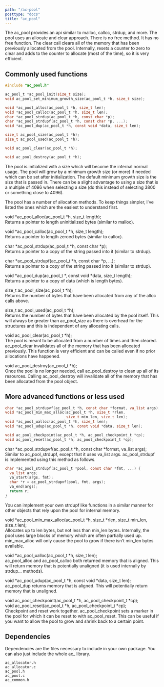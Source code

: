 ```yaml
---
path: "/ac-pool"
posttype: "docs"
title: "ac_pool"
---
```


The ac_pool provides an api similar to malloc, calloc, strdup, and more.  The pool uses an allocate and clear approach.  There is no free method.  It has no free function. The clear call clears all of the memory that has been previously allocated from the pool. Internally, resets a counter to zero to clear and adds to the counter to allocate (most of the time), so it is very efficient.


## Commonly used functions
```c
#include "ac_pool.h"

ac_pool_t *ac_pool_init(size_t size);
void ac_pool_set_minimum_growth_size(ac_pool_t *h, size_t size);

void *ac_pool_alloc(ac_pool_t *h, size_t len);
void *ac_pool_calloc(ac_pool_t *h, size_t len);
char *ac_pool_strdup(ac_pool_t *h, const char *p);
char *ac_pool_strdupf(ac_pool_t *h, const char *p, ...);
void *ac_pool_dup(ac_pool_t *h, const void *data, size_t len);

size_t ac_pool_size(ac_pool_t *h);
size_t ac_pool_used(ac_pool_t *h);

void ac_pool_clear(ac_pool_t *h);

void ac_pool_destroy(ac_pool_t *h);
```

The pool is initialized with a size which will become the internal normal usage.  The pool will grow by a minimum growth size (or more) if needed which can be set after initialization.  The default minimum growth size is the size that is passed in.  There can be a slight advantage to using a size that is a multiple of 4096 when selecting a size (do this instead of selecting 3800 or something close to 4096).

The pool has a number of allocation methods.  To keep things simpler, I've listed the ones which are the easiest to understand first.

void \*ac_pool_alloc(ac_pool_t \*h, size_t length);<br/>
Returns a pointer to length uninitialized bytes (similar to malloc).

void \*ac_pool_calloc(ac_pool_t \*h, size_t length);<br/>
Returns a pointer to length zeroed bytes (similar to calloc).

char \*ac_pool_strdup(ac_pool_t \*h, const char \*p);<br/>
Returns a pointer to a copy of the string passed into it (similar to strdup).

char \*ac_pool_strdupf(ac_pool_t \*h, const char \*p, ...);<br/>
Returns a pointer to a copy of the string passed into it (similar to strdup).

void \*ac_pool_dup(ac_pool_t \*, const void \*data, size_t length);<br/>
Returns a pointer to a copy of data (which is length bytes).

size_t ac_pool_size(ac_pool_t *h);<br/>
Returns the number of bytes that have been allocated from any of the alloc calls above.

size_t ac_pool_used(ac_pool_t *h);<br/>
Returns the number of bytes that have been allocated by the pool itself.  This will always be greater than ac_pool_size as there is overhead for the structures and this is independent of any allocating calls.

void ac_pool_clear(ac_pool_t *h);<br/>
The pool is meant to be allocated from a number of times and then cleared.  ac_pool_clear invalidates all of the memory that has been allocated previously.  This function is very efficient and can be called even if no prior allocations have happened.

void ac_pool_destroy(ac_pool_t *h);<br/>
Once the pool is no longer needed, call ac_pool_destroy to clean up all of its resources.  Calling ac_pool_destroy will invalidate all of the memory that has been allocated from the pool object.


## More advanced functions or less used

```c
char *ac_pool_strdupvf(ac_pool_t *h, const char *format, va_list args);
void *ac_pool_min_max_alloc(ac_pool_t *h, size_t *rlen,
                            size_t min_len, size_t len);
void *ac_pool_ualloc(ac_pool_t *h, size_t len);
void *ac_pool_udup(ac_pool_t *h, const void *data, size_t len);

void ac_pool_checkpoint(ac_pool_t *h, ac_pool_checkpoint_t *cp);
void ac_pool_reset(ac_pool_t *h, ac_pool_checkpoint_t *cp);
```

char \*ac_pool_strdupvf(ac_pool_t \*h, const char \*format, va_list args);<br/>
Similar to ac_pool_strdupf, except that it uses va_list args.  ac_pool_strdupf is implemented using this method as follows.

```c
char *ac_pool_strdupf(ac_pool_t *pool, const char *fmt, ...) {
  va_list args;
  va_start(args, fmt);
  char *r = ac_pool_strdupvf(pool, fmt, args);
  va_end(args);
  return r;
}
```

You can implement your own strdupf like functions in a similar manner for other objects that rely upon the pool for internal memory.

void *ac_pool_min_max_alloc(ac_pool_t *h, size_t *rlen, size_t min_len, size_t len);<br/>
Allocates up to len bytes, but not less than min_len bytes.  Internally, the pool uses large blocks of memory which are often partially used up.  min_max_alloc will only cause the pool to grow if there isn't min_len bytes available.

void *ac_pool_ualloc(ac_pool_t *h, size_t len);<br/>
ac_pool_alloc and ac_pool_calloc both returned memory that is aligned.  This will return memory that is potentially unaligned (it is used internally by strdup... methods).

void *ac_pool_udup(ac_pool_t *h, const void *data, size_t len);<br/>
ac_pool_dup returns memory that is aligned.  This will potentially return memory that is unaligned.

void ac_pool_checkpoint(ac_pool_t *h, ac_pool_checkpoint_t *cp);<br/>
void ac_pool_reset(ac_pool_t *h, ac_pool_checkpoint_t *cp);<br/>
Checkpoint and reset work together.  ac_pool_checkpoint sets a marker in the pool for which it can be reset to with ac_pool_reset.  This can be useful if you want to allow the pool to grow and shrink back to a certain point.

## Dependencies

Dependencies are the files necessary to include in your own package.  You can also just include the whole ac_ library.
```
ac_allocator.h
ac_allocator.c
ac_pool.h
ac_pool.c
ac_common.h
```
